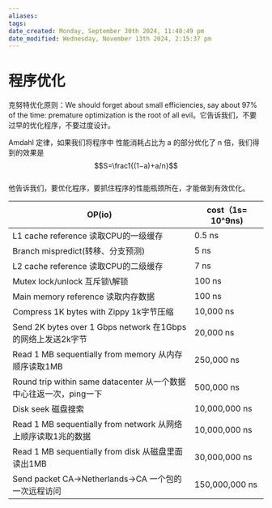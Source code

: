```yaml
---
aliases: 
tags: 
date_created: Monday, September 30th 2024, 11:40:49 pm
date_modified: Wednesday, November 13th 2024, 2:15:37 pm
---
```


# 程序优化

 克努特优化原则：We should forget about small efficiencies, say about 97% of the time: premature optimization is the root of all evil。它告诉我们，不要过早的优化程序，不要过度设计。

 Amdahl 定律，如果我们将程序中 性能消耗占比为 a 的部分优化了 n 倍，我们得到的效果是 $$S=\frac1{(1−a)+a/n}​$$  
他告诉我们，要优化程序，要抓住程序的性能瓶颈所在，才能做到有效优化。

| OP(io)                                               | cost（1s= 10^9ns) |
| ---------------------------------------------------- | ---------------- |
| L1 cache reference 读取CPU的一级缓存                        | 0.5 ns           |
| Branch mispredict(转移、分支预测)                           | 5 ns             |
| L2 cache reference 读取CPU的二级缓存                        | 7 ns             |
| Mutex lock/unlock 互斥锁\解锁                             | 100 ns           |
| Main memory reference 读取内存数据                         | 100 ns           |
| Compress 1K bytes with Zippy 1k字节压缩                  | 10,000 ns        |
| Send 2K bytes over 1 Gbps network 在1Gbps的网络上发送2k字节   | 20,000 ns        |
| Read 1 MB sequentially from memory 从内存顺序读取1MB        | 250,000 ns       |
| Round trip within same datacenter 从一个数据中心往返一次，ping一下 | 500,000 ns       |
| Disk seek 磁盘搜索                                       | 10,000,000 ns    |
| Read 1 MB sequentially from network 从网络上顺序读取1兆的数据    | 10,000,000 ns    |
| Read 1 MB sequentially from disk 从磁盘里面读出1MB          | 30,000,000 ns    |
| Send packet CA->Netherlands->CA 一个包的一次远程访问           | 150,000,000 ns   |
